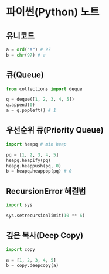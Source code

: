 # 파이썬(Python) 노트

## 유니코드

```py
a = ord("a") # 97
b = chr(97) # a
```

## 큐(Queue)

```py
from collections import deque

q = deque([1, 2, 3, 4, 5])
q.append(0)
a = q.popleft() # 1
```

## 우선순위 큐(Priority Queue)

```py
import heapq # min heap

pq = [1, 2, 3, 4, 5]
heapq.heapify(pq)
heapq.heappush(pq, 0)
b = heapq.heappop(pq) # 0
```

## RecursionError 해결법

```py
import sys

sys.setrecursionlimit(10 ** 6)
```

## 깊은 복사(Deep Copy)

```py
import copy

a = [1, 2, 3, 4, 5]
b = copy.deepcopy(a)
```
